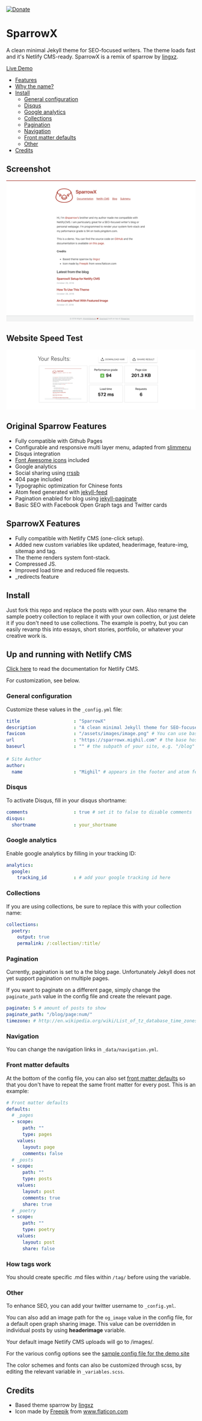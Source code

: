 [![Donate](https://img.shields.io/badge/Donate-PayPal-green.svg)](https://www.paypal.me/Mighil)

# SparrowX

A clean minimal Jekyll theme for SEO-focused writers. The theme loads fast and it's Netlify CMS-ready. SparrowX is a remix of sparrow by [lingxz](https://github.com/lingxz/sparrow).

[Live Demo](https://sparrowx.mighil.com/)

- [Features](#features)
- [Why the name?](#why-the-name) 
- [Install](#install)
    - [General configuration](#general-configuration)
    - [Disqus](#disqus)
    - [Google analytics](#google-analytics)
    - [Collections](#collections)
    - [Pagination](#pagination)
    - [Navigation](#navigation)
    - [Front matter defaults](#front-matter-defaults)
    - [Other](#other)
- [Credits](#credits)

## Screenshot 

![](screenshot.png)

## Website Speed Test 

![](pagespeed.png)

## Original Sparrow Features

- Fully compatible with Github Pages
- Configurable and responsive multi layer menu, adapted from [slimmenu](https://github.com/adnantopal/slimmenu)
- Disqus integration
- [Font Awesome icons](http://fontawesome.io/) included
- Google analytics
- Social sharing using [rrssb](https://www.rrssb.ml/)
- 404 page included
- Typographic optimization for Chinese fonts
- Atom feed generated with [jekyll-feed](https://github.com/jekyll/jekyll-feed)
- Pagination enabled for blog using [jekyll-paginate](https://github.com/jekyll/jekyll-paginate)
- Basic SEO with Facebook Open Graph tags and Twitter cards

## SparrowX Features

-  Fully compatible with Netlify CMS (one-click setup).
-  Added new custom variables like updated, headerimage, feature-img, sitemap and tag.
-  The theme renders system font-stack.
-  Compressed JS.
-  Improved load time and reduced file requests.
-  _redirects feature

## Install

Just fork this repo and replace the posts with your own. Also rename the sample poetry collection to replace it with your own collection, or just delete it if you don't need to use collections. The example is poetry, but you can easily revamp this into essays, short stories, portfolio, or whatever your creative work is. 


## Up and running with Netlify CMS

[Click here](https://sparrowx.mighil.com/netlify-cms-jekyll-setup) to read the documentation for Netlify CMS.

For customization, see below. 

### General configuration

Customize these values in the `_config.yml` file: 

```yaml
title                    : "SparrowX"
description              : "A clean minimal Jekyll theme for SEO-focused writers."
favicon                  : "/assets/images/image.png" # You can use base64 encoded images.
url                      : "https://sparrowx.mighil.com" # the base hostname & protocol for your site e.g. "https://mmistakes.github.io"
baseurl                  : "" # the subpath of your site, e.g. "/blog" leave blank if no subpath

# Site Author
author:
  name                   : "Mighil" # appears in the footer and atom feed
```


### Disqus

To activate Disqus, fill in your disqus shortname: 

```yaml
comments                 : true # set it to false to disable comments
disqus:
  shortname              : your_shortname
```

### Google analytics

Enable google analytics by filling in your tracking ID: 

```yaml
analytics:
  google:
    tracking_id          : # add your google tracking id here
```

### Collections

If you are using collections, be sure to replace this with your collection name: 

```yaml
collections:
  poetry:
    output: true
    permalink: /:collection/:title/
```

### Pagination

Currently, pagination is set to a the blog page. Unfortunately Jekyll does not yet support pagination on multiple pages. 

If you want to paginate on a different page, simply change the `paginate_path` value in the config file and create the relevant page. 

```yaml
paginate: 5 # amount of posts to show
paginate_path: "/blog/page:num/"
timezone: # http://en.wikipedia.org/wiki/List_of_tz_database_time_zones
```

### Navigation

You can change the navigation links in `_data/navigation.yml`.

### Front matter defaults

At the bottom of the config file, you can also set [front matter defaults](https://jekyllrb.com/docs/configuration/#front-matter-defaults) so that you don't have to repeat the same front matter for every post. This is an example: 

```yaml
# Front matter defaults
defaults:
  # _pages
  - scope:
      path: ""
      type: pages
    values:
      layout: page
      comments: false
  # _posts
  - scope:
      path: ""
      type: posts
    values:
      layout: post
      comments: true
      share: true
  # _poetry
  - scope:
      path: ""
      type: poetry
    values:
      layout: post
      share: false
```

### How tags work

You should create specific .md files within ```/tag/``` before using the variable.

### Other

To enhance SEO, you can add your twitter username to `_config.yml`. 

You can also add an image path for the `og_image` value in the config file, for a default open graph sharing image. This value can be overridden in individual posts by using **headerimage** variable. 

Your default image Netlify CMS uploads will go to /images/.

For the various config options see the [sample config file for the demo site](https://github.com/mighildotcom/sparrowx/blob/master/_config.yml)

The color schemes and fonts can also be customized through scss, by editing the relevant variable in `_variables.scss`. 

## Credits

- Based theme sparrow by [lingxz](https://github.com/lingxz/sparrow)
- Icon made by [Freepik](https://www.freepik.com/) from www.flaticon.com 
